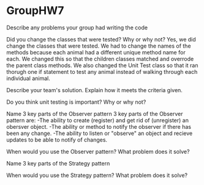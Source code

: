 # GroupHW7

Describe any problems your group had writing the code


Did you change the classes that were tested?  Why or why not?
Yes, we did change the classes that were tested. We had to change the names of the methods because each animal had a different unique method name for each. We changed this so that the children classes matched and overrode the parent class methods. We also changed the Unit Test class so that it ran thorugh one if statement to test any animal instead of walking through each individual animal.


Describe your team's solution.  Explain how it meets the criteria given.


Do you think unit testing is important? Why or why not?


Name 3 key parts of the Observer pattern
3 key parts of the Observer pattern are:
  -The ability to create (register) and get rid of (unregister) an obersver object.
  -The ability or method to notify the observer if there has been any change.
  -The ability to listen or "observe" an object and recieve updates to be able to notify of changes.


When would you use the Observer pattern?  What problem does it solve?


Name 3 key parts of the Strategy pattern


When would you use the Strategy pattern?  What problem does it solve?
